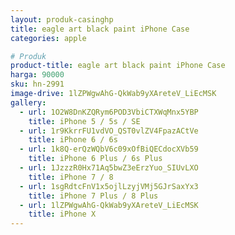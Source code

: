 ```yaml
---
layout: produk-casinghp
title: eagle art black paint iPhone Case
categories: apple

# Produk
product-title: eagle art black paint iPhone Case
harga: 90000
sku: hn-2991
image-drive: 1lZPWgwAhG-QkWab9yXAreteV_LiEcMSK
gallery:
  - url: 1O2W8DnKZQRym6POD3VbiCTXWqMnx5YBP
    title: iPhone 5 / 5s / SE
  - url: 1r9KkrrFU1vdVO_QST0vlZV4FpazACtVe
    title: iPhone 6 / 6s
  - url: 1k8Q-erQzWQbV6c09xOfBiQECdocXVb59
    title: iPhone 6 Plus / 6s Plus
  - url: 1JzzzR0Hx71Aq5bwZ3eErzYuo_SIUvLXO
    title: iPhone 7 / 8
  - url: 1sgRdtcFnV1x5ojlLzyjVMj5GJrSaxYx3
    title: iPhone 7 Plus / 8 Plus
  - url: 1lZPWgwAhG-QkWab9yXAreteV_LiEcMSK
    title: iPhone X
---
```

